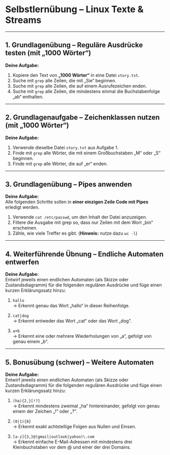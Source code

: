 # Selbstlernübung – Linux Texte & Streams


---

## 1. Grundlagenübung – Reguläre Ausdrücke testen (mit „1000 Wörter“)  

**Deine Aufgabe:**  
1. Kopiere den Text von **„1000 Wörter“** in eine Datei `story.txt`.  
2. Suche mit `grep` alle Zeilen, die mit „Sie“ beginnen.  
3. Suche mit `grep` alle Zeilen, die auf einem Ausrufezeichen enden.  
4. Suche mit `grep` alle Zeilen, die mindestens einmal die Buchstabenfolge „ab“ enthalten.  


---

## 2. Grundlagenaufgabe – Zeichenklassen nutzen (mit „1000 Wörter“)  

**Deine Aufgabe:**  
1. Verwende dieselbe Datei `story.txt` aus Aufgabe 1.  
2. Finde mit `grep` alle Wörter, die mit einem Großbuchstaben „M“ oder „S“ beginnen.  
3. Finde mit `grep` alle Wörter, die auf „er“ enden.   


---

## 3. Grundlagenübung – Pipes anwenden  

**Deine Aufgabe:**  
Alle folgenden Schritte sollen in **einer einzigen Zeile Code mit Pipes** erledigt werden.  

1. Verwende `cat /etc/passwd`, um den Inhalt der Datei anzuzeigen.  
2. Filtere die Ausgabe mit grep so, dass nur Zeilen mit dem Wort „bin“ erscheinen.  
3. Zähle, wie viele Treffer es gibt. (**Hinweis:** nutze dazu `wc -l`)  
 

---

## 4. Weiterführende Übnung – Endliche Automaten entwerfen  

**Deine Aufgabe:**  
Entwirf jeweils einen endlichen Automaten (als Skizze oder Zustandsdiagramm) für die folgenden regulären Ausdrücke und füge einen kurzen Erklärungssatz hinzu:  

1. `hallo`  
   → Erkennt genau das Wort „hallo“ in dieser Reihenfolge.  

2. `cat|dog`  
   → Erkennt entweder das Wort „cat“ oder das Wort „dog“.  

3. `a+b`  
   → Erkennt eine oder mehrere Wiederholungen von „a“, gefolgt von genau einem „b“.  
 

---

## 5. Bonusübung (schwer) – Weitere Automaten  

**Deine Aufgabe:**  
Entwirf jeweils einen endlichen Automaten (als Skizze oder Zustandsdiagramm) für die folgenden regulären Ausdrücke und füge einen kurzen Erklärungssatz hinzu:  

1. `(ha){2,}[!?]`  
   → Erkennt mindestens zweimal „ha“ hintereinander, gefolgt von genau einem der Zeichen „!“ oder „?“.  

2. `(0|1){8}`  
   → Erkennt exakt achtstellige Folgen aus Nullen und Einsen.  

3. `[a-z]{3,}@(gmail|outlook|yahoo)\.com`  
   → Erkennt einfache E-Mail-Adressen mit mindestens drei Kleinbuchstaben vor dem @ und einer der drei Domains.  



